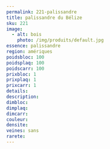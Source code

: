 ```yaml
---
permalink: 221-palissandre
title: palissandre du Bélize
sku: 221
image: 
  - alt: bois
    photo: /img/produits/default.jpg
essence: palissandre
region: amériques
poidsbloc: 100
poidsplaq: 100
poidscarr: 100
prixbloc: 1
prixplaq: 1
prixcarr: 1
details: 
description: 
dimbloc: 
dimplaq: 
dimcarr: 
couleur: 
densite: 
veines: sans
rarete: 
---
```

